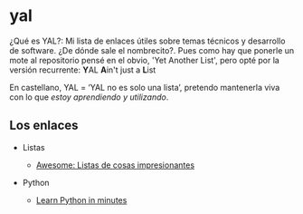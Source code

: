 # yal

¿Qué es YAL?: Mi lista de enlaces útiles sobre temas técnicos y desarrollo de software. 
¿De dónde sale el nombrecito?. Pues como hay que ponerle un mote al repositorio pensé 
en el obvio, 'Yet Another List', pero opté por la versión recurrente: **Y**AL **A**in't just a **L**ist 

En castellano, YAL = ‘YAL no es solo una lista’, pretendo mantenerla viva con lo que *estoy aprendiendo y utilizando*.

## Los enlaces

- Listas
  - [Awesome: Listas de cosas impresionantes](https://github.com/sindresorhus/awesome)

- Python
  - [Learn Python in minutes](https://learnxinyminutes.com/docs/python/)
